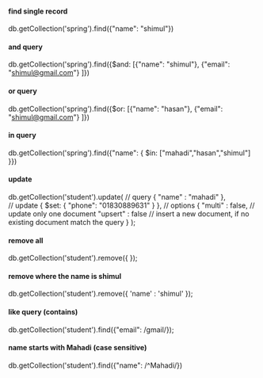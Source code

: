 #### find single record
db.getCollection('spring').find({"name": "shimul"})

#### and query
db.getCollection('spring').find({$and: [{"name": "shimul"}, {"email": "shimul@gmail.com"} ]})

#### or query
db.getCollection('spring').find({$or: [{"name": "hasan"}, {"email": "shimul@gmail.com"} ]})

#### in query
db.getCollection('spring').find({"name": {
        $in: ["mahadi","hasan","shimul"]
    }})

#### update
db.getCollection('student').update(
    // query 
    {
        "name" : "mahadi"
    },    
    // update 
    {
        $set: {
                "phone": "01830889631"
            }
    },
    // options 
    {
        "multi" : false,  // update only one document 
        "upsert" : false  // insert a new document, if no existing document match the query 
    }
);

#### remove all
db.getCollection('student').remove({ });

#### remove where the name is shimul
db.getCollection('student').remove({ 'name' : 'shimul' });

#### like query (contains)
db.getCollection('student').find({"email": /gmail/});


#### name starts with Mahadi (case sensitive)
db.getCollection('student').find({"name": /^Mahadi/})
